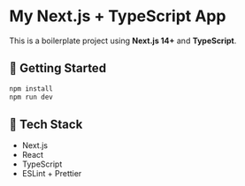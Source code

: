# My Next.js + TypeScript App

This is a boilerplate project using **Next.js 14+** and **TypeScript**.

## 🚀 Getting Started

```bash
npm install
npm run dev
```

## 🧱 Tech Stack
- Next.js
- React
- TypeScript
- ESLint + Prettier
